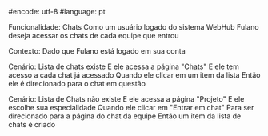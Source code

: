 #encode: utf-8 
#language: pt 

Funcionalidade: Chats
    Como um usuário logado do sistema WebHub 
    Fulano deseja acessar os chats de cada equipe que entrou
    
Contexto: 
    Dado que Fulano está logado em sua conta 

Cenário: Lista de chats existe
    E ele acessa a página "Chats"
    E ele tem acesso a cada  chat já acessado
    Quando ele clicar em um item da lista
    Então ele é direcionado para o chat em questão
    
Cenário: Lista de Chats não existe
    E ele acessa a página "Projeto"
    E ele escolhe sua especialidade
    Quando ele clicar em "Entrar em chat"
    Para ser direcionado para a página do chat da equipe
    Então um item da lista de chats é criado
    